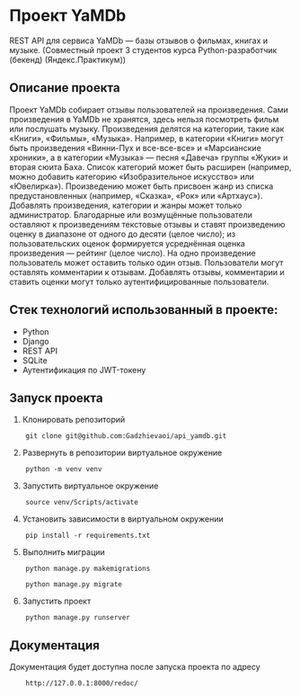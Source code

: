 # Проект YaMDb
REST API для сервиса YaMDb — базы отзывов о фильмах, книгах и музыке. (Совместный проект 3 студентов курса Python-разработчик (бекенд) (Яндекс.Практикум))
## Описание проекта
Проект YaMDb собирает отзывы пользователей на произведения. Сами произведения в YaMDb не хранятся, здесь нельзя посмотреть фильм или послушать музыку.
Произведения делятся на категории, такие как «Книги», «Фильмы», «Музыка». Например, в категории «Книги» могут быть произведения «Винни-Пух и все-все-все» и «Марсианские хроники», а в категории «Музыка» — песня «Давеча» группы «Жуки» и вторая сюита Баха. Список категорий может быть расширен (например, можно добавить категорию «Изобразительное искусство» или «Ювелирка»). 
Произведению может быть присвоен жанр из списка предустановленных (например, «Сказка», «Рок» или «Артхаус»). 
Добавлять произведения, категории и жанры может только администратор.
Благодарные или возмущённые пользователи оставляют к произведениям текстовые отзывы и ставят произведению оценку в диапазоне от одного до десяти (целое число); из пользовательских оценок формируется усреднённая оценка произведения — рейтинг (целое число). На одно произведение пользователь может оставить только один отзыв.
Пользователи могут оставлять комментарии к отзывам.
Добавлять отзывы, комментарии и ставить оценки могут только аутентифицированные пользователи.

## Стек технологий использованный в проекте:
- Python
- Django
- REST API
- SQLite
- Аутентификация по JWT-токену

## Запуск проекта

1. Клонировать репозиторий
```
    git clone git@github.com:Gadzhievaoi/api_yamdb.git
```
2. Развернуть в репозитории виртуальное окружение
```
    python -m venv venv
```
3. Запустить виртуальное окружение
```
    source venv/Scripts/activate
``` 
4. Установить зависимости в виртуальном окружении
```
    pip install -r requirements.txt
```
5. Выполнить миграции
```
    python manage.py makemigrations
```
```
    python manage.py migrate
```
6. Запустить проект
```
    python manage.py runserver
```

## Документация

Документация будет доступна после запуска проекта по адресу
```
    http://127.0.0.1:8000/redoc/
```





